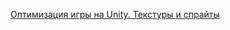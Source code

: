 [Оптимизация игры на Unity. Текстуры и спрайты](https://www.youtube.com/watch?v=18VyWbs3ksI&ab_channel=NightTrainCode)
